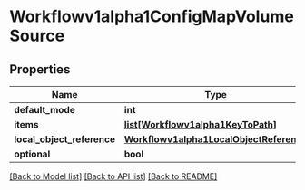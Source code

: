 # Workflowv1alpha1ConfigMapVolumeSource

## Properties
Name | Type | Description | Notes
------------ | ------------- | ------------- | -------------
**default_mode** | **int** |  | [optional] 
**items** | [**list[Workflowv1alpha1KeyToPath]**](Workflowv1alpha1KeyToPath.md) |  | [optional] 
**local_object_reference** | [**Workflowv1alpha1LocalObjectReference**](Workflowv1alpha1LocalObjectReference.md) |  | [optional] 
**optional** | **bool** |  | [optional] 

[[Back to Model list]](../README.md#documentation-for-models) [[Back to API list]](../README.md#documentation-for-api-endpoints) [[Back to README]](../README.md)


